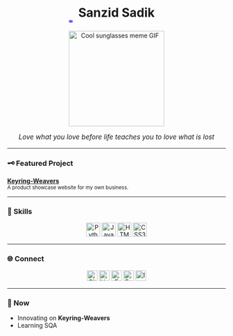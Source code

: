 <!-- Cool & Aesthetic GitHub Profile README for Sanzid Sadik -->

<h1 align="center" style="font-size:2em;">
  Sanzid Sadik
  <br>

  <svg height="6" width="220" style="display:block; margin:0 auto;">
    <rect width="220" height="6" rx="3" fill="#6C63FF">
      <animate attributeName="width" from="0" to="220" dur="1.2s" fill="freeze"/>
    </rect>
  </svg>
</h1>
<p align="center">
  <img src="https://media.giphy.com/media/dzaUX7CAG0Ihi/giphy.gif" width="220" alt="Cool sunglasses meme GIF" />
</p>

<p align="center" style="font-size:1.1em; font-style:italic;">
  Love what you love before life teaches you to love what is lost
</p>

---

### 🗝️ Featured Project

**[Keyring-Weavers](https://github.com/sanzidsadik03/Keyring-Weavers)**  
<sub>A product showcase website for my own business.</sub>

---

### 💼 Skills

<p align="center">
  <img src="https://cdn.jsdelivr.net/gh/devicons/devicon/icons/python/python-original.svg" width="32" alt="Python"/>
  <img src="https://cdn.jsdelivr.net/gh/devicons/devicon/icons/javascript/javascript-original.svg" width="32" alt="JavaScript"/>
  <img src="https://cdn.jsdelivr.net/gh/devicons/devicon/icons/html5/html5-original.svg" width="32" alt="HTML5"/>
  <img src="https://cdn.jsdelivr.net/gh/devicons/devicon/icons/css3/css3-original.svg" width="32" alt="CSS3"/>
</p>

---

### 🌐 Connect

<p align="center">
  <a href="https://github.com/sanzidsadik03"><img src="https://cdn.jsdelivr.net/npm/simple-icons@v9/icons/github.svg" alt="GitHub" height="24"/></a>
  <a href="https://www.linkedin.com/in/sanzid-sadik-4a606b228"><img src="https://cdn.jsdelivr.net/npm/simple-icons@v9/icons/linkedin.svg" alt="LinkedIn" height="24"/></a>
  <a href="mailto:sasanzidsadik03@gmail.com"><img src="https://cdn.jsdelivr.net/npm/simple-icons@v9/icons/gmail.svg" alt="Email" height="24"/></a>
  <a href="https://www.facebook.com/sanzu.raw/"><img src="https://cdn.jsdelivr.net/npm/simple-icons@v9/icons/facebook.svg" alt="Facebook" height="24"/></a>
  <a href="https://www.instagram.com/sanzid_sadik/"><img src="https://cdn.jsdelivr.net/npm/simple-icons@v9/icons/instagram.svg" alt="Instagram" height="24"/></a>
  
</p>

---

### 📌 Now

- Innovating on **Keyring-Weavers**  
- Learning SQA
